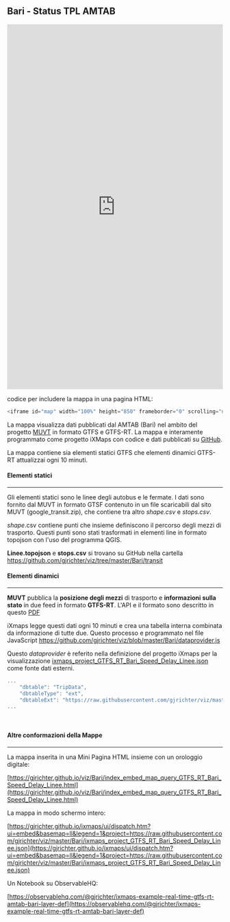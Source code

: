 ## Bari - Status TPL AMTAB


<iframe id="map" width="100%" height="850" frameborder="0" scrolling="no" marginheight="0" marginwidth="0" src="https://gjrichter.github.io/ixmaps/ui/html/embed_sync_Leaflet.html?ui=embed&basemap=ll&legend=1&name=map3&sync=false&footer=true&popout=true&project=https://raw.githubusercontent.com/gjrichter/viz/master/Bari/ixmaps_project_GTFS_RT_Bari_Speed_Delay_Linee.json"></iframe>

codice per includere la mappa in una pagina HTML:

```javascript
<iframe id="map" width="100%" height="850" frameborder="0" scrolling="no" marginheight="0" marginwidth="0" src="https://gjrichter.github.io/ixmaps/ui/dispatch.htm?ui=embed&basemap=ll&legend=1&project=project=https://raw.githubusercontent.com/gjrichter/viz/master/Bari/ixmaps_project_GTFS_RT_Bari_Speed_Delay_Linee.json"></iframe>
```



La mappa visualizza dati pubblicati dal AMTAB (Bari) nel ambito del progetto [MUVT](https://www.amtab.it/it/openmobilitydata) in formato GTFS e GTFS-RT. La mappa e interamente programmato come progetto iXMaps con codice e dati pubblicati su [GitHub](https://github.com/gjrichter/viz/tree/master/Bari).

La mappa contiene sia elementi statici GTFS che elementi dinamici GTFS-RT attualizzai ogni 10 minuti.

#### Elementi statici

------

Gli elementi statici sono le linee degli autobus e le fermate. I dati sono fornito dal MUVT in formato GTSF contenuto in un file scaricabili dal sito MUVT (google_transit.zip), che contiene tra altro *shape.csv* e *stops.csv*.

*shape*.csv contiene punti che insieme definiscono il percorso degli mezzi di trasporto. Questi punti sono stati trasformati in elementi line in formato topojson con l'uso del programma QGIS. 

**Linee.topojson** e **stops.csv** si trovano su GitHub nella cartella https://github.com/gjrichter/viz/tree/master/Bari/transit 

#### Elementi dinamici 

------

**MUVT** pubblica la **posizione degli mezzi** di trasporto e **informazioni sulla stato** in due feed in formato **GTFS-RT**. 
L'API e il formato sono descritto  in questo [PDF](https://www.amtab.it/images/Servizio_Export_GTFS.pdf) 

iXmaps legge questi dati ogni 10 minuti e crea una tabella interna combinata da informazione di tutte due. Questo processo e programmato nel file JavaScript https://github.com/gjrichter/viz/blob/master/Bari/dataprovider.js

Questo *dataprovider* è referito nella definizione del progetto iXmaps per la visualizzazione [ixmaps_project_GTFS_RT_Bari_Speed_Delay_Linee.json](https://github.com/gjrichter/viz/blob/master/Bari/ixmaps_project_GTFS_RT_Bari_Speed_Delay_Linee.json) come fonte dati esterni.

```javascript
...
    "dbtable": "TripData",
    "dbtableType": "ext",
    "dbtableExt": "https://raw.githubusercontent.com/gjrichter/viz/master/Bari/dataprovider.js",
...    
```

<br>

#### Altre conformazioni della Mappe 

------

La mappa inserita in una Mini Pagina HTML insieme con un orologgio digitale:

[https://gjrichter.github.io/viz/Bari/index_embed_map_query_GTFS_RT_Bari_Speed_Delay_Linee.html](https://gjrichter.github.io/viz/Bari/index_embed_map_query_GTFS_RT_Bari_Speed_Delay_Linee.html)



La mappa in modo schermo intero: 

[https://gjrichter.github.io/ixmaps/ui/dispatch.htm?ui=embed&basemap=ll&legend=1&project=https://raw.githubusercontent.com/gjrichter/viz/master/Bari/ixmaps_project_GTFS_RT_Bari_Speed_Delay_Linee.json](https://gjrichter.github.io/ixmaps/ui/dispatch.htm?ui=embed&basemap=ll&legend=1&project=https://raw.githubusercontent.com/gjrichter/viz/master/Bari/ixmaps_project_GTFS_RT_Bari_Speed_Delay_Linee.json)



Un Notebook su ObservableHQ:

[https://observablehq.com/@gjrichter/ixmaps-example-real-time-gtfs-rt-amtab-bari-layer-def](https://observablehq.com/@gjrichter/ixmaps-example-real-time-gtfs-rt-amtab-bari-layer-def)

